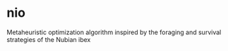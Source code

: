 # nio
Metaheuristic optimization algorithm inspired by the foraging and survival strategies of the Nubian ibex
